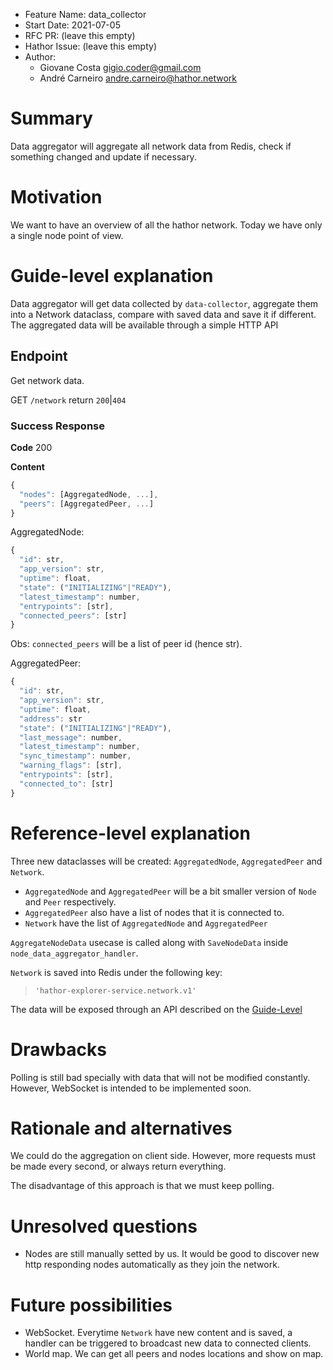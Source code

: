 - Feature Name: data_collector
- Start Date: 2021-07-05
- RFC PR: (leave this empty)
- Hathor Issue: (leave this empty)
- Author:
    - Giovane Costa <gigio.coder@gmail.com>
    - André Carneiro <andre.carneiro@hathor.network>

# Summary
[summary]: #summary

Data aggregator will aggregate all network data from Redis, check if something changed and update if necessary.

# Motivation
[motivation]: #motivation

We want to have an overview of all the hathor network. Today we have only a single node point of view.

# Guide-level explanation
[guide-level-explanation]: #guide-level-explanation

Data aggregator will get data collected by `data-collector`, aggregate them into a Network dataclass, compare with saved data and save it if different.
The aggregated data will be available through a simple HTTP API

## **Endpoint**

Get network data.

GET `/network` return `200`|`404`

### **Success Response**

**Code** 200

**Content**

```js
{
  "nodes": [AggregatedNode, ...],
  "peers": [AggregatedPeer, ...]
}
```

AggregatedNode:

```js
{
  "id": str,
  "app_version": str,
  "uptime": float,
  "state": ("INITIALIZING"|"READY"),
  "latest_timestamp": number,
  "entrypoints": [str],
  "connected_peers": [str]
}
```

Obs: `connected_peers` will be a list of peer id (hence str).

AggregatedPeer:

```js
{
  "id": str,
  "app_version": str,
  "uptime": float,
  "address": str
  "state": ("INITIALIZING"|"READY"),
  "last_message": number,
  "latest_timestamp": number,
  "sync_timestamp": number,
  "warning_flags": [str],
  "entrypoints": [str],
  "connected_to": [str]
}
```

# Reference-level explanation
[reference-level-explanation]: #reference-level-explanation

Three new dataclasses will be created: `AggregatedNode`, `AggregatedPeer` and `Network`.

- `AggregatedNode` and `AggregatedPeer` will be a bit smaller version of `Node` and `Peer` respectively.
- `AggregatedPeer` also have a list of nodes that it is connected to.
- `Network` have the list of `AggregatedNode` and `AggregatedPeer`

`AggregateNodeData` usecase is called along with `SaveNodeData` inside `node_data_aggregator_handler`.

`Network` is saved into Redis under the following key:

> `'hathor-explorer-service.network.v1'`

The data will be exposed through an API described on the [Guide-Level](#guide-level-explanation)

# Drawbacks
[drawbacks]: #drawbacks

Polling is still bad specially with data that will not be modified constantly. However, WebSocket is intended to be implemented soon.

# Rationale and alternatives
[rationale-and-alternatives]: #rationale-and-alternatives

We could do the aggregation on client side. However, more requests must be made every second, or always return everything.

The disadvantage of this approach is that we must keep polling.

# Unresolved questions
[unresolved-questions]: #unresolved-questions

- Nodes are still manually setted by us. It would be good to discover new http responding nodes automatically as they join the network.

# Future possibilities
[future-possibilities]: #future-possibilities

- WebSocket. Everytime `Network` have new content and is saved, a handler can be triggered to broadcast new data to connected clients.
- World map. We can get all peers and nodes locations and show on map.

